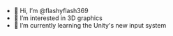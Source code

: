 - 👋 Hi, I’m @flashyflash369
- 👀 I’m interested in 3D graphics
- 🌱 I’m currently learning the Unity's new input system

<!---
flashyflash369/flashyflash369 is a ✨ special ✨ repository because its `README.md` (this file) appears on your GitHub profile.
You can click the Preview link to take a look at your changes.
--->

